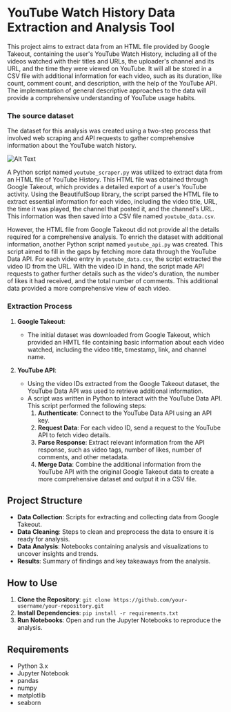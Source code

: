 
# YouTube Watch History Data Extraction and Analysis Tool

This project aims to extract data from an HTML file provided by Google Takeout, containing the user's YouTube Watch History, including all of the videos watched with their titles and URLs, the uploader's channel and its URL, and the time they were viewed on YouTube. It will all be stored in a CSV file with additional information for each video, such as its duration, like count, comment count, and description, with the help of the YouTube API. The implementation of general descriptive approaches to the data will provide a comprehensive understanding of YouTube usage habits.


### The source dataset

The dataset for this analysis was created using a two-step process that involved web scraping and API requests to gather comprehensive information about the YouTube watch history.

![Alt Text](https://github.com/Johncarlodeveloper/youtube_watch_analytics/blob/main/Output%20CSV%20file%20(1).gif)


A Python script named `youtube_scraper.py` was utilized to extract data from an HTML file of YouTube History. This HTML file was obtained through Google Takeout, which provides a detailed export of a user's YouTube activity. Using the BeautifulSoup library, the script parsed the HTML file to extract essential information for each video, including the video title, URL, the time it was played, the channel that posted it, and the channel's URL. This information was then saved into a CSV file named `youtube_data.csv`.

However, the HTML file from Google Takeout did not provide all the details required for a comprehensive analysis. To enrich the dataset with additional information, another Python script named `youtube_api.py` was created. This script aimed to fill in the gaps by fetching more data through the YouTube Data API. For each video entry in `youtube_data.csv`, the script extracted the video ID from the URL. With the video ID in hand, the script made API requests to gather further details such as the video's duration, the number of likes it had received, and the total number of comments. This additional data provided a more comprehensive view of each video.

### Extraction Process

1. **Google Takeout**:
    - The initial dataset was downloaded from Google Takeout, which provided an HMTL file containing basic information about each video watched, including the video title, timestamp, link, and channel name.

2. **YouTube API**:
    - Using the video IDs extracted from the Google Takeout dataset, the YouTube Data API was used to retrieve additional information. 
    - A script was written in Python to interact with the YouTube Data API. This script performed the following steps:
        1. **Authenticate**: Connect to the YouTube Data API using an API key.
        2. **Request Data**: For each video ID, send a request to the YouTube API to fetch video details.
        3. **Parse Response**: Extract relevant information from the API response, such as video tags, number of likes, number of comments, and other metadata.
        4. **Merge Data**: Combine the additional information from the YouTube API with the original Google Takeout data to create a more comprehensive dataset and output it in a CSV file.

## Project Structure

- **Data Collection**: Scripts for extracting and collecting data from Google Takeout.
- **Data Cleaning**: Steps to clean and preprocess the data to ensure it is ready for analysis.
- **Data Analysis**: Notebooks containing analysis and visualizations to uncover insights and trends.
- **Results**: Summary of findings and key takeaways from the analysis.

## How to Use

1. **Clone the Repository**: `git clone https://github.com/your-username/your-repository.git`
2. **Install Dependencies**: `pip install -r requirements.txt`
3. **Run Notebooks**: Open and run the Jupyter Notebooks to reproduce the analysis.

## Requirements

- Python 3.x
- Jupyter Notebook
- pandas
- numpy
- matplotlib
- seaborn
